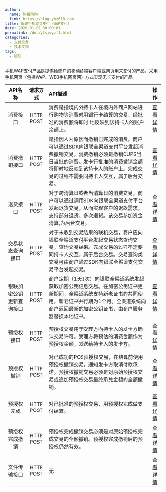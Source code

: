 ```yaml
---
author: 
  name: 阿猫阿狗
  link: https://blog.yhz610.com
title: 银联手机网页支付（WAP支付）
date: 2020-01-01 00:00:01
permalink: /doc/ylsjwyzf1.html
categories: 
  - 支付业务
  - 技术文档
tags: 
  - 银联
---
```


手机WAP支付产品是提供给商户的移动终端客户端或网页用来支付的产品，采用手机网页（包括WAP、WEB手机网页网）方式实现无卡支付的产品。

<!-- more -->


|API名称|请求方式|API描述|操作|
|:-:|:-:|:-|:-:|
|消费接口|HTTP POST|消费是指境内外持卡人在境内外商户网站进行购物等消费时用银行卡结算的交易，经批准的消费额将即时 地反映到该持卡人的账户余额上。|[查看详情](https://open.unionpay.com/tjweb/acproduct/APIList?acpAPIId=334&apiservId=453)|
|消费撤销接口|HTTP POST|是指因人为原因而撤销已完成的消费，商户可以通过SDK向银联全渠道支付平台发起消费撤销交易，消费撤销必须是撤销CUPS当日当批的消费。发卡行批准的消费撤销金额将即时地反映到该持卡人的账户上。完成交易的过程不需要同持卡人交互，属于后台交易。|[查看详情](https://open.unionpay.com/tjweb/acproduct/APIList?acpAPIId=335&apiservId=453)|
|退货接口|HTTP POST|对于跨清算日或者当清算日的消费交易，商户可以通过调用SDK向银联全渠道支付平台发起退货交易，从而实现客户的退款需求，支持部分退货、多次退货。该交易参加资金清算,为后台交易。|[查看详情](https://open.unionpay.com/tjweb/acproduct/APIList?acpAPIId=336&apiservId=453)|
|交易状态查询接口|HTTP POST|对于未收到交易结果的联机交易，商户应向银联全渠道支付平台发起交易状态查询交易，查询交易结果。完成交易的过程不需要同持卡人交互，属于后台交易。交易查询类交易可由商户通过SDK向银联全渠道支付交易平台发起交易。|[查看详情](https://open.unionpay.com/tjweb/acproduct/APIList?acpAPIId=337&apiservId=453)|
|银联加密公钥更新查询接口|HTTP POST|商户定期（1天1次）向银联全渠道系统发起获取加密公钥信息交易。在加密公钥证书更新期间，全渠道系统支持新老证书的共同使用，新老证书并行期为1个月。全渠道系统向商户返回最新的加密公钥证书，由商户服务器替换本地证书。|[查看详情](https://open.unionpay.com/tjweb/acproduct/APIList?acpAPIId=338&apiservId=453)|
|预授权接口|HTTP POST|预授权交易用于受理方向持卡人的发卡方确认交易许可。受理方将预估的消费金额作为预授权金额，发送给持卡人的发卡方。|[查看详情](https://open.unionpay.com/tjweb/acproduct/APIList?acpAPIId=339&apiservId=453)|
|预授权撤销|HTTP POST|对已成功的POS预授权交易，在结算前使用预授权撤销交易，通知发卡方取消付款承诺。预授权撤销交易必须是对原始预授权交易或追加预授权交易最终承兑金额的全额撤销。|[查看详情](https://open.unionpay.com/tjweb/acproduct/APIList?acpAPIId=340&apiservId=453)|
|预授权完成|HTTP POST|对已批准的预授权交易，用预授权完成做支付结算。|[查看详情](https://open.unionpay.com/tjweb/acproduct/APIList?acpAPIId=341&apiservId=453)|
|预授权完成撤销|HTTP POST|预授权完成撤销交易必须是对原始预授权完成交易的全额撤销。预授权完成撤销后的预授权仍然有效。|[查看详情](https://open.unionpay.com/tjweb/acproduct/APIList?acpAPIId=342&apiservId=453)|
|文件传输接口|HTTP POST|无|[查看详情](https://open.unionpay.com/tjweb/acproduct/APIList?acpAPIId=343&apiservId=453)|
